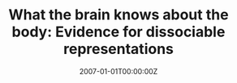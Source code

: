 ---
abstract: ""
authors:
- admin
- Raffaella I. Rumiati
date: "2007-01-01T00:00:00Z"
doi: ""
featured: false
image:
  caption: 'Image credit: [**Unsplash**](https://unsplash.com/photos/jdD8gXaTZsc)'
  focal_point: ""
  preview_only: true
projects: []
publication: 'In: F. Santoianni and C. Sabatano (Eds.), Brain Development In Learning Environments: Embodied Cognition and Perceptual Learning (pp. 50-64). Newcastle, UK: Cambridge Scholar Publishing.'
publication_short: ""
publication_types:
- "6"
publishDate: "2007-01-01T00:00:00Z"
slides: 
summary:
tags: [Self-Other distinction,Body,Sense of Body,Body Schema,Body Structural Description,body representation,autotopagnosia,apraxia,dual route,action,motor system,Spatial coding,parietal cortex]
title: "What the brain knows about the body: Evidence for dissociable representations"
url_code: ""
url_dataset: ""
url_pdf: "uploads/BrainDevAnd_cap4_2007.pdf"
url_poster: ""
url_project: ""
url_slides: ""
url_source: ""
url_video: ""
---